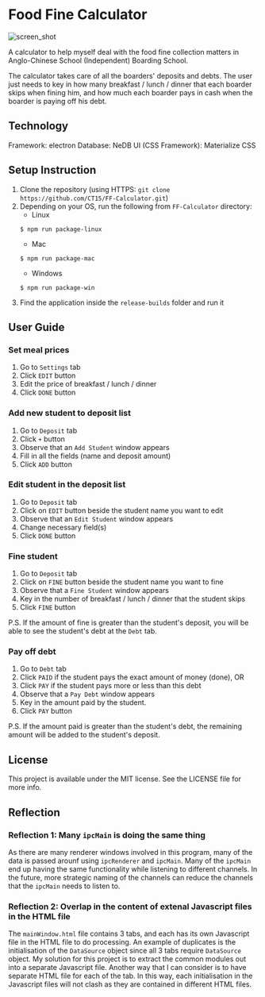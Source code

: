 # Food Fine Calculator

![screen_shot](https://github.com/CT15/FF-Calculator "Screen Shot")

A calculator to help myself deal with the food fine collection matters in Anglo-Chinese School (Independent) Boarding School.

The calculator takes care of all the boarders' deposits and debts. The user just needs to key in how many breakfast / lunch / dinner that each boarder skips when fining him, and how much each boarder pays in cash when the boarder is paying off his debt.

## Technology

Framework: electron
Database: NeDB
UI (CSS Framework): Materialize CSS

## Setup Instruction

1. Clone the repository (using HTTPS: `git clone https://github.com/CT15/FF-Calculator.git`)
2. Depending on your OS, run the following from `FF-Calculator` directory:
    * Linux
    ```shell
    $ npm run package-linux
    ```
    * Mac
    ```shell
    $ npm run package-mac
    ```
    * Windows
    ```shell
    $ npm run package-win
    ```
3. Find the application inside the `release-builds` folder and run it

## User Guide

### Set meal prices

1. Go to `Settings` tab
2. Click `EDIT` button
3. Edit the price of breakfast / lunch / dinner
4. Click `DONE` button

### Add new student to deposit list

1. Go to `Deposit` tab
2. Click `+` button
3. Observe that an `Add Student` window appears
4. Fill in all the fields (name and deposit amount)
5. Click `ADD` button

### Edit student in the deposit list

1. Go to `Deposit` tab
2. Click on `EDIT` button beside the student name you want to edit
3. Observe that an `Edit Student` window appears
4. Change necessary field(s)
5. Click `DONE` button

### Fine student

1. Go to `Deposit` tab
2. Click on `FINE` button beside the student name you want to fine
3. Observe that a `Fine Student` window appears
4. Key in the number of breakfast / lunch / dinner that the student skips
5. Click `FINE` button

P.S. If the amount of fine is greater than the student's deposit, you will be able to see the student's debt at the `Debt` tab.

### Pay off debt

1. Go to `Debt` tab
2. Click `PAID` if the student pays the exact amount of money (done), OR
3. Click `PAY` if the student pays more or less than this debt
4. Observe that a `Pay Debt` window appears
5. Key in the amount paid by the student.
5. Click `PAY` button

P.S. If the amount paid is greater than the student's debt, the remaining amount will be added to the student's deposit.

## License

This project is available under the MIT license. See the LICENSE file for more info.

## Reflection

### Reflection 1: Many `ipcMain` is doing the same thing

As there are many renderer windows involved in this program, many of the data is passed arounf using `ipcRenderer` and `ipcMain`. Many of the `ipcMain` end up having the same functionality while listening to different channels. In the future, more strategic naming of the channels can reduce the channels that the `ipcMain` needs to listen to.

### Reflection 2: Overlap in the content of extenal Javascript files in the HTML file

The `mainWindow.html` file contains 3 tabs, and each has its own Javascript file in the HTML file to do processing. An example of duplicates is the initialisation of the `DataSource` object since all 3 tabs require `DataSource` object. My solution for this project is to extract the common modules out into a separate Javascript file. Another way that I can consider is to have separate HTML file for each of the tab. In this way, each initialisation in the Javascript files will not clash as they are contained in different HTML files.